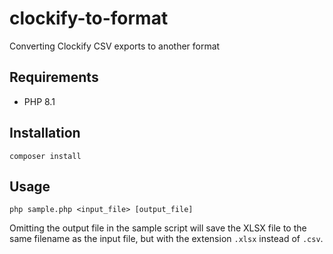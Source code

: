 # clockify-to-format
Converting Clockify CSV exports to another format

## Requirements
- PHP 8.1

## Installation
```
composer install
```

## Usage
```
php sample.php <input_file> [output_file]
```
Omitting the output file in the sample script will save the XLSX file to the same filename as the input file, but with the extension `.xlsx` instead of `.csv`.